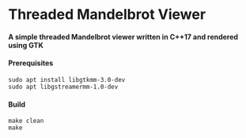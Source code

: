 # Threaded Mandelbrot Viewer
#### A simple threaded Mandelbrot viewer written in C++17 and rendered using GTK

#### Prerequisites
```
sudo apt install libgtkmm-3.0-dev
sudo apt libgstreamermm-1.0-dev
```

#### Build
```
make clean
make
```
